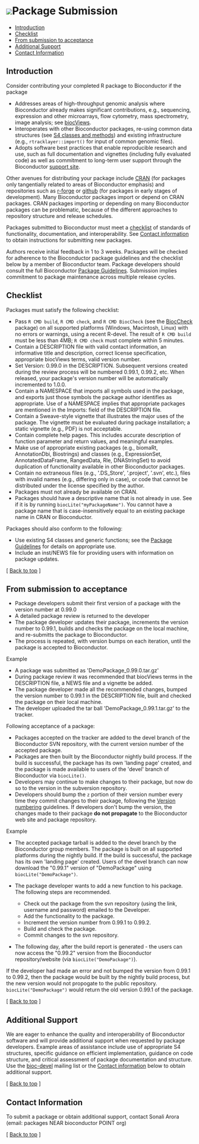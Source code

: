 ![](/images/icons/magnifier.gif)Package Submission
==================================================

* [Introduction](#introduction)
* [Checklist](#checklist)
* [From submission to acceptance](#acceptance)
* [Additional Support](#support)
* [Contact Information](#contact-info)

<h2 id="introduction">Introduction</h2>

Consider contributing your completed R package to Bioconductor if the
package

* Addresses areas of high-throughput genomic analysis where
  Bioconductor already makes significant contributions, e.g.,
  sequencing, expression and other microarrays, flow cytometry, mass
  spectrometry, image analysis; see
  [biocViews](http://www.bioconductor.org/packages/devel/BiocViews.html#___Software).
* Interoperates with other Bioconductor packages, re-using common data
  structures (see
  [S4 classes and methods](/developers/how-to/S4-classes/)) and
  existing infrastructure (e.g., `rtracklayer::import()` for input of
  common genomic files).
* Adopts software best practices that enable reproducible research and
  use, such as full documentation and vignettes (including fully
  evaluated code) as well as commitment to long-term user support
  through the Bioconductor
  [support site](https://support.bioconductor.org).

Other avenues for distributing your package include
[CRAN](http://www.r-project.org/) (for packages only tangentially
related to areas of Bioconductor emphasis) and repositories such as
[r-forge](https://r-forge.r-project.org/) or
[github](https://github.com) (for packages in early stages of
development).  Many Bioconductor packages import or depend on CRAN
packages. CRAN packages importing or depending on many Bioconductor
packages can be problematic, because of the different approaches to
repository structure and release schedules.

Packages submitted to Bioconductor must meet a [checklist](#checklist)
of standards of functionality, documentation, and
interoperability. See [Contact information](#contact-info) to obtain
instructions for submitting new packages.

Authors receive initial feedback in 1 to 3 weeks. Packages will be checked
for adherence to the Bioconductor package guidelines and the checklist below
by a member of Bioconductor team. Package developers should consult the full
Bioconductor [Package Guidelines](/developers/package-guidelines/). Submission
implies commitment to package maintenance across multiple release cycles.

<h2 id="checklist">Checklist</h2>

Packages must satisfy the following checklist:

* Pass `R CMD build`, `R CMD check`, and `R CMD BiocCheck` (see the
  [BiocCheck](/packages/devel/bioc/html/BiocCheck.html) package) on
  all supported platforms (Windows, Macintosh, Linux) with no errors
  or warnings, using a recent R-devel.  The result of `R CMD build`
  must be less than 4MB; `R CMD check` must complete within 5 minutes.
* Contain a DESCRIPTION file with valid contact information, an informative
  title and description, correct license specification, appropriate biocViews
  terms, valid version number.
* Set Version: 0.99.0 in the DESCRIPTION.  Subsequent versions created
  during the review process will be numbered 0.99.1, 0.99.2, etc.
  When released, your package's version number will be automatically
  incremented to 1.0.0.
* Contain a NAMESPACE that imports all symbols used in the package, and
  exports just those symbols the package author identifies as appropriate.
  Use of a NAMESPACE implies that appropriate packages are mentioned in the
  Imports: field of the DESCRIPTION file.
* Contain a Sweave-style vignette that illustrates the major uses of the
  package. The vignette must be evaluated during package installation; a
  static vignette (e.g., PDF) is not acceptable.
* Contain complete help pages. This includes accurate description of function
  parameter and return values, and meaningful examples.
* Make use of appropriate existing packages (e.g., biomaRt, AnnotationDbi,
  Biostrings) and classes (e.g., ExpressionSet, AnnotatedDataFrame,
  RangedData, Rle, DNAStringSet) to avoid duplication of functionality
  available in other Bioconductor packages.
* Contain no extraneous files (e.g., '.DS_Store', '.project', '.svn', etc.),
  files with invalid names (e.g., differing only in case), or code that
  cannot be distributed under the license specified by the author.
* Packages must not already be available on CRAN.
* Packages should have a descriptive name that is not already in use.
  See if it is by running <code>biocLite("myPackageName")</code>. You
  cannot have a package name that is case-insensitively equal to
  an existing package name in CRAN or Bioconductor.

Packages should also conform to the following:

* Use existing S4 classes and generic functions; see the
  [Package Guidelines](/developers/package-guidelines) for details on
  appropriate use.
* Include an inst/NEWS file for providing users with information on package
  updates.

<p class="back_to_top">[ <a href="#top">Back to top</a> ]</p>

<h2 id="acceptance">From submission to acceptance</h2>

* Package developers submit their first version of a package with the
  version number at 0.99.0
* A detailed package review is returned to the developer
* The package developer updates their package, increments the version
  number to 0.99.1, builds and checks the package on the local
  machine, and re-submitts the package to Bioconductor.
* The process is repeated, with version bumps on each iteration, until
  the package is accepted to Bioconductor.

Example  

* A package was submitted as 'DemoPackage_0.99.0.tar.gz'
* During package review it was recommended that biocViews terms in the
  DESCRIPTION file, a NEWS file and a vignette be added.
* The package developer made all the recommended changes, bumped the
  version number to 0.99.1 in the DESCRIPTION file, built and checked
  the package on their local machine.
* The developer uploaded the tar ball 'DemoPackage_0.99.1.tar.gz' to
  the tracker.

Following acceptance of a package:

* Packages accepted on the tracker are added to the devel branch of
  the Bioconductor SVN repository, with the current version number of
  the accepted package.
* Packages are then built by the Bioconductor nightly build
  process. If the build is successful, the package has its own
  'landing page' created, and the package is made available to users
  of the 'devel' branch of Bioconductor via `biocLite()`.
* Developers may continue to make changes to their package, but now do
  so to the version in the subversion repository.
* Developers should bump the `z` portion of their version number every
  time they commit changes to their package, following the
  [Version numbering](/developers/how-to/version-numbering/) guidelines. If
  developers don't bump the version, the changes made to their package
  **do not propagate** to the Bioconductor web site and package
  repository.

Example  

* The accepted package tarball is added to the devel branch by the
  Bioconductor group members. The package is built on all supported
  platforms during the nightly build. If the build is successful, the
  package has its own 'landing page' created. Users of the devel
  branch can now download the "0.99.1" version of "DemoPackage" using
  `biocLite("DemoPackage")`.
* The package developer wants to add a new function to his
  package. The following steps are recommended.

  * Check out the package from the svn repository (using the link,
    username and password) emailed to the Developer.
  * Add the functionality to the package.
  * Increment the version number from 0.99.1 to 0.99.2.
  * Build and check the package.
  * Commit changes to the svn repository.
  
* The following day, after the build report is generated - the users
  can now access the "0.99.2" version from the Bioconductor
  repository/website (via `biocLite("DemoPackage")`).

If the developer had made an error and not bumped the version from
0.99.1 to 0.99.2, then the package would be built by the nightly build
process, but the new version would not propogate to the public
repository. `biocLite("DemoPackage")` would return the old version
0.99.1 of the package.

<p class="back_to_top">[ <a href="#top">Back to top</a> ]</p>

<h2 id="support">Additional Support</h2>

We are eager to enhance the quality and interoperability of Bioconductor
software and will provide additional support when requested by package
developers. Example areas of assistance include use of appropriate S4
structures, specific guidance on efficient implementation, guidance on code
structure, and critical assessment of package documentation and structure.
Use the [bioc-devel](/help/mailing-list/) mailing list or the [Contact
information](#contact-information) below to obtain additional support.

<p class="back_to_top">[ <a href="#top">Back to top</a> ]</p>

<h2 id="contact-info">Contact Information</h2>

To submit a package or obtain additional support, contact Sonali Arora
(email: packages NEAR bioconductor POINT org)


<p class="back_to_top">[ <a href="#top">Back to top</a> ]</p>
